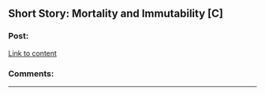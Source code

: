## Short Story: Mortality and Immutability [C]

### Post:

[Link to content](https://steemit.com/fiction/@vermis/short-story-mortality-and-immutability)

### Comments:

---

